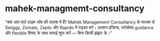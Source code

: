 # mahek-managmemt-consultancy
“क्या आप पार्ट‑टाइम जॉब की तलाश में हैं? Mahek Management Consultancy के माध्यम से Swiggy, Zomato, Zepto और Rapido में राइडर बनें। आसान प्रक्रिया, भरोसेमंद guidance और flexible शिफ्ट के साथ कमाई शुरू करें — बिना किसी झंझट के।”
